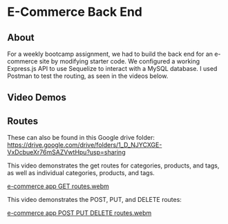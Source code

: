 # E-Commerce Back End

## About

For a weekly bootcamp assignment, we had to build the back end for an e-commerce site by modifying starter code. We configured a working Express.js API to use Sequelize to interact with a MySQL database. I used Postman to test the routing, as seen in the videos below. 

## Video Demos

## Routes

These can also be found in this Google drive folder: https://drive.google.com/drive/folders/1_D_NJYCXGE-VxDcbueXr76mSAZVwtHpu?usp=sharing


This video demonstrates the get routes for categories, products, and tags, as well as individual categories, products, and tags.


[e-commerce app GET routes.webm](https://user-images.githubusercontent.com/121985800/234466382-65c1f3ff-4b44-4531-820a-96e54a8d76c3.webm)


This video demonstrates the POST, PUT, and DELETE routes:


[e-commerce app POST PUT DELETE routes.webm](https://user-images.githubusercontent.com/121985800/234466629-d4e9f33e-f4b4-4c0c-abb6-5f17a73c39c1.webm)
